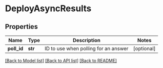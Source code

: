 # DeployAsyncResults

## Properties
Name | Type | Description | Notes
------------ | ------------- | ------------- | -------------
**poll_id** | **str** | ID to use when polling for an answer | [optional] 

[[Back to Model list]](../README.md#documentation-for-models) [[Back to API list]](../README.md#documentation-for-api-endpoints) [[Back to README]](../README.md)

